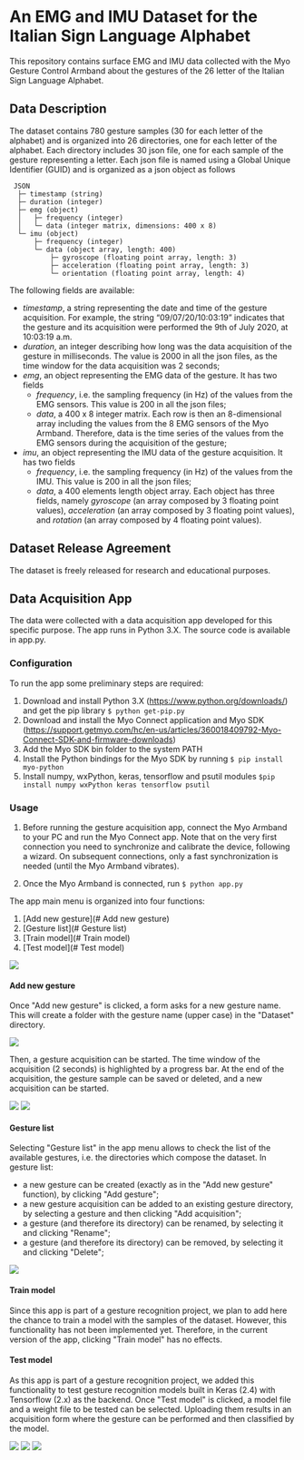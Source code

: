 
# An EMG and IMU Dataset for the Italian Sign Language Alphabet 

This repository contains surface EMG and IMU data collected with the Myo Gesture Control Armband about the gestures of the 26 letter of the Italian Sign Language Alphabet.

## Data Description

The dataset contains 780 gesture samples (30 for each letter of the alphabet) and is organized into 26 directories, one for each letter of the alphabet. Each directory includes 30 json file, one for each sample of the gesture representing a letter. Each json file is named using a Global Unique Identifier (GUID) and is organized as a json object as follows

	 JSON
 	  ├─ timestamp (string)
	  ├─ duration (integer)
	  ├─ emg (object)
	  │   ├─ frequency (integer)
	  │   └─ data (integer matrix, dimensions: 400 x 8)
	  └─ imu (object)
	      ├─ frequency (integer)
	      └─ data (object array, length: 400)
	          ├─ gyroscope (floating point array, length: 3)
	          ├─ acceleration (floating point array, length: 3)
	          └─ orientation (floating point array, length: 4)

The following fields are available:
-  *timestamp*, a string representing the date and time of the gesture acquisition. For example, the string “09/07/20/10:03:19” indicates that the gesture and its acquisition were performed the 9th of July 2020, at 10:03:19 a.m.
-  *duration*, an integer describing how long was the data acquisition of the gesture in milliseconds. The value is 2000 in all the json files, as the time window for the data acquisition was 2 seconds;
-  *emg*, an object representing the EMG data of the gesture. It has two fields
    -  *frequency*, i.e. the sampling frequency (in Hz) of the values from the EMG sensors. This value is 200 in all the json files;
    -  *data*, a 400 x 8 integer matrix. Each row is then an 8-dimensional array including the values from the 8 EMG sensors of the Myo Armband. Therefore, data is the time series of the values from the EMG sensors during the acquisition of the gesture;
-  *imu*, an object representing the IMU data of the gesture acquisition. It has two fields
    -  *frequency*, i.e. the sampling frequency (in Hz) of the values from the IMU. This value is 200 in all the json files;
    -  *data*, a 400 elements length object array. Each object has three fields, namely *gyroscope* (an array composed by 3 floating point values), *acceleration* (an array composed by 3 floating point values), and *rotation* (an array composed by 4 floating point values).

## Dataset Release Agreement

The dataset is freely released for research and educational purposes.

## Data Acquisition App

The data were collected with a data acquisition app developed for this specific purpose. The app runs in Python 3.X. The source code is available in app.py.

### Configuration

To run the app some preliminary steps are required:

1. Download and install Python 3.X (<https://www.python.org/downloads/>) and get the pip library `$ python get-pip.py`
2. Download and install the Myo Connect application and Myo SDK (<https://support.getmyo.com/hc/en-us/articles/360018409792-Myo-Connect-SDK-and-firmware-downloads>)
3. Add the Myo SDK bin folder to the system PATH
4. Install the Python bindings for the Myo SDK by running
 `$ pip install myo-python`
5. Install numpy, wxPython, keras, tensorflow and psutil modules
 `$pip install numpy wxPython keras tensorflow psutil`

### Usage

1. Before running the gesture acquisition app, connect the Myo Armband to your PC and run the Myo Connect app. Note that on the very first connection you need to synchronize and calibrate the device, following a wizard. On subsequent connections, only a fast synchronization is needed (until the Myo Armband vibrates).

2. Once the Myo Armband is connected, run `$ python app.py`

The app main menu is organized into four functions:
1. [Add new gesture](# Add new gesture)
2. [Gesture list](# Gesture list)
3. [Train model](# Train model)
4. [Test model](# Test model)

![](Images/mainmenu.png)

#### Add new gesture

Once "Add new gesture" is clicked, a form asks for a new gesture name. This will create a folder with the gesture name (upper case) in the "Dataset" directory.

![](Images/addnewgesture.png)

Then, a gesture acquisition can be started. The time window of the acquisition (2 seconds) is highlighted by a progress bar. At the end of the acquisition, the gesture sample can be saved or deleted, and a new acquisition can be started.

![](Images/gestureacquisitionstart.png) ![](Images/gestureacquisitioncomplete.png)

#### Gesture list

Selecting "Gesture list" in the app menu allows to check the list of the available gestures, i.e. the directories which compose the dataset. In gesture list:
- a new gesture can be created (exactly as in the "Add new gesture" function), by clicking "Add gesture";
- a new gesture acquisition can be added to an existing gesture directory, by selecting a gesture and then clicking "Add acquisition";
- a gesture (and therefore its directory) can be renamed, by selecting it and clicking "Rename";
- a gesture (and therefore its directory) can be removed, by selecting it and clicking "Delete";

![](Images/gesturelist.png)

#### Train model

Since this app is part of a gesture recognition project, we plan to add here the chance to train a model with the samples of the dataset. However, this functionality has not been implemented yet. Therefore, in the current version of the app, clicking "Train model" has no effects.

#### Test model

As this app is part of a gesture recognition project, we added this functionality to test gesture recognition models built in Keras (2.4) with Tensorflow (2.x) as the backend. Once "Test model" is clicked, a model file and a weight file to be tested can be selected. Uploading them results in an acquisition form where the gesture can be performed and then classified by the model.

![](Images/testmodel.png) ![](Images/testacquisition.png) ![](Images/testresult.png)